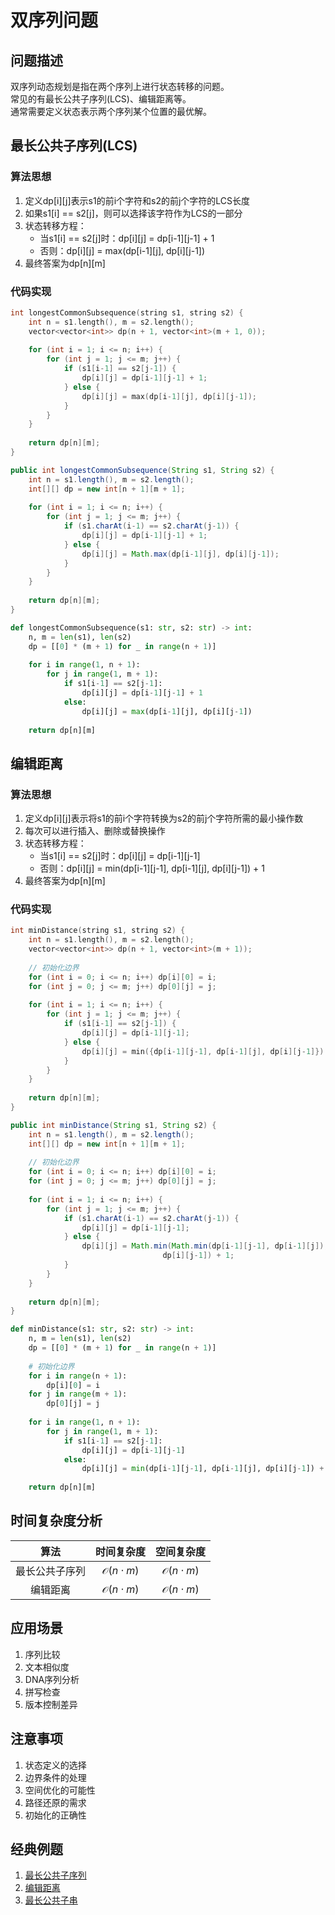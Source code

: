 # 双序列问题

## 问题描述

双序列动态规划是指在两个序列上进行状态转移的问题。  
常见的有最长公共子序列(LCS)、编辑距离等。  
通常需要定义状态表示两个序列某个位置的最优解。

## 最长公共子序列(LCS)

### 算法思想
1. 定义dp[i][j]表示s1的前i个字符和s2的前j个字符的LCS长度
2. 如果s1[i] == s2[j]，则可以选择该字符作为LCS的一部分
3. 状态转移方程：
   - 当s1[i] == s2[j]时：dp[i][j] = dp[i-1][j-1] + 1
   - 否则：dp[i][j] = max(dp[i-1][j], dp[i][j-1])
4. 最终答案为dp[n][m]

### 代码实现

``` c++ []
int longestCommonSubsequence(string s1, string s2) {
    int n = s1.length(), m = s2.length();
    vector<vector<int>> dp(n + 1, vector<int>(m + 1, 0));
    
    for (int i = 1; i <= n; i++) {
        for (int j = 1; j <= m; j++) {
            if (s1[i-1] == s2[j-1]) {
                dp[i][j] = dp[i-1][j-1] + 1;
            } else {
                dp[i][j] = max(dp[i-1][j], dp[i][j-1]);
            }
        }
    }
    
    return dp[n][m];
}
```

``` java []
public int longestCommonSubsequence(String s1, String s2) {
    int n = s1.length(), m = s2.length();
    int[][] dp = new int[n + 1][m + 1];
    
    for (int i = 1; i <= n; i++) {
        for (int j = 1; j <= m; j++) {
            if (s1.charAt(i-1) == s2.charAt(j-1)) {
                dp[i][j] = dp[i-1][j-1] + 1;
            } else {
                dp[i][j] = Math.max(dp[i-1][j], dp[i][j-1]);
            }
        }
    }
    
    return dp[n][m];
}
```

``` python []
def longestCommonSubsequence(s1: str, s2: str) -> int:
    n, m = len(s1), len(s2)
    dp = [[0] * (m + 1) for _ in range(n + 1)]
    
    for i in range(1, n + 1):
        for j in range(1, m + 1):
            if s1[i-1] == s2[j-1]:
                dp[i][j] = dp[i-1][j-1] + 1
            else:
                dp[i][j] = max(dp[i-1][j], dp[i][j-1])
    
    return dp[n][m]
```

## 编辑距离

### 算法思想
1. 定义dp[i][j]表示将s1的前i个字符转换为s2的前j个字符所需的最小操作数
2. 每次可以进行插入、删除或替换操作
3. 状态转移方程：
   - 当s1[i] == s2[j]时：dp[i][j] = dp[i-1][j-1]
   - 否则：dp[i][j] = min(dp[i-1][j-1], dp[i-1][j], dp[i][j-1]) + 1
4. 最终答案为dp[n][m]

### 代码实现

``` c++ []
int minDistance(string s1, string s2) {
    int n = s1.length(), m = s2.length();
    vector<vector<int>> dp(n + 1, vector<int>(m + 1));
    
    // 初始化边界
    for (int i = 0; i <= n; i++) dp[i][0] = i;
    for (int j = 0; j <= m; j++) dp[0][j] = j;
    
    for (int i = 1; i <= n; i++) {
        for (int j = 1; j <= m; j++) {
            if (s1[i-1] == s2[j-1]) {
                dp[i][j] = dp[i-1][j-1];
            } else {
                dp[i][j] = min({dp[i-1][j-1], dp[i-1][j], dp[i][j-1]}) + 1;
            }
        }
    }
    
    return dp[n][m];
}
```

``` java []
public int minDistance(String s1, String s2) {
    int n = s1.length(), m = s2.length();
    int[][] dp = new int[n + 1][m + 1];
    
    // 初始化边界
    for (int i = 0; i <= n; i++) dp[i][0] = i;
    for (int j = 0; j <= m; j++) dp[0][j] = j;
    
    for (int i = 1; i <= n; i++) {
        for (int j = 1; j <= m; j++) {
            if (s1.charAt(i-1) == s2.charAt(j-1)) {
                dp[i][j] = dp[i-1][j-1];
            } else {
                dp[i][j] = Math.min(Math.min(dp[i-1][j-1], dp[i-1][j]), 
                                  dp[i][j-1]) + 1;
            }
        }
    }
    
    return dp[n][m];
}
```

``` python []
def minDistance(s1: str, s2: str) -> int:
    n, m = len(s1), len(s2)
    dp = [[0] * (m + 1) for _ in range(n + 1)]
    
    # 初始化边界
    for i in range(n + 1):
        dp[i][0] = i
    for j in range(m + 1):
        dp[0][j] = j
    
    for i in range(1, n + 1):
        for j in range(1, m + 1):
            if s1[i-1] == s2[j-1]:
                dp[i][j] = dp[i-1][j-1]
            else:
                dp[i][j] = min(dp[i-1][j-1], dp[i-1][j], dp[i][j-1]) + 1
    
    return dp[n][m]
```

## 时间复杂度分析

|算法|时间复杂度|空间复杂度|
|:-:|:-:|:-:|
|最长公共子序列|$\mathcal{O}(n \cdot m)$|$\mathcal{O}(n \cdot m)$|
|编辑距离|$\mathcal{O}(n \cdot m)$|$\mathcal{O}(n \cdot m)$|

## 应用场景

1. 序列比较
2. 文本相似度
3. DNA序列分析
4. 拼写检查
5. 版本控制差异

## 注意事项

1. 状态定义的选择
2. 边界条件的处理
3. 空间优化的可能性
4. 路径还原的需求
5. 初始化的正确性

## 经典例题

1. [最长公共子序列](https://www.nowcoder.com/practice/6d29638c85bb4ffd80c020fe244baf11)
2. [编辑距离](https://www.nowcoder.com/practice/6a1483b5be1547b1acd7940f867be0da)
3. [最长公共子串](https://www.nowcoder.com/practice/02e7cc263f8a49e8b1e1dc9c116f7602)

